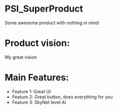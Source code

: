 # PSI_SuperProduct
Some awesome product with nothing in mind

# Product vision:
My great vision

# Main Features:
- Feature 1: Great UI
- Feature 2: Great button, does everything for you
- Feature 3: SkyNet level AI
